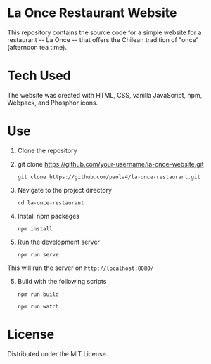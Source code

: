 # La Once Restaurant Website

This repository contains the source code for a simple website for a restaurant -- La Once -- that offers the Chilean tradition of "once" (afternoon tea time).

# Tech Used

The website was created with HTML, CSS, vanilla JavaScript, npm, Webpack, and Phosphor icons.

# Use

1. Clone the repository
2. git clone https://github.com/your-username/la-once-website.git

   `git clone https://github.com/paola4/la-once-restaurant.git`

3. Navigate to the project directory

   `cd la-once-restaurant`

4. Install npm packages

   `npm install`

5. Run the development server

   `npm run serve`

This will run the server on `http://localhost:8080/`

5. Build with the following scripts

   `npm run build`

   `npm run watch`

# License

Distributed under the MIT License.
